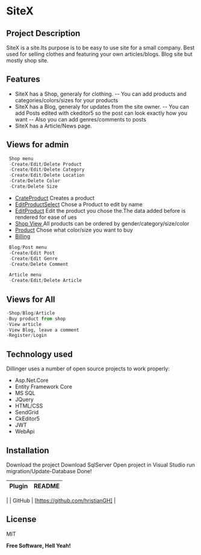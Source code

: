 # SiteX
## Project Description

 

 

SiteX is a site.Its purpose is to be easy to use site for a small company.
Best used for selling clothes and featuring your own articles/blogs.
Blog site but mostly shop site.

 
## Features
- SiteX has a Shop, generaly for clothing.
-- You can add products and categories/colors/sizes for your products
- SiteX has a Blog, generaly for updates from the site owner.
-- You can add Posts edited with ckeditor5 so the post can look exactly how you want
-- Also you can add genres/comments to posts
- SiteX has a Article/News page.
 
## Views for admin
```python
 Shop menu 
 -Create/Edit/Delete Product 
 -Create/Edit/Delete Category 
 -Create/Edit/Delete Location 
 -Crate/Delete Color
 -Crate/Delete Size
```
- [CrateProduct](https://github.com/hristianGH/SoftUni-CSharp/blob/main/SiteX/ReadMeImages/CreateProduct.png?raw=true)
Creates a product
- [EditProductSelect](https://github.com/hristianGH/SoftUni-CSharp/blob/main/SiteX/ReadMeImages/EdtProductSelect.png?raw=true)
Chose a Product to edit by name
- [EditProduct](https://github.com/hristianGH/SoftUni-CSharp/blob/main/SiteX/ReadMeImages/EditProduct.png?raw=true)
 Edit the product you chose the.The data added before is rendered for ease of ues
- [Shop View ](https://github.com/hristianGH/SoftUni-CSharp/blob/main/SiteX/ReadMeImages/ShopAll.png?raw=true)
All products can be ordered by gender/category/size/color
- [Product](https://github.com/hristianGH/SoftUni-CSharp/blob/main/SiteX/ReadMeImages/ProductByid.png?raw=true)
Chose what color/size you want to buy
- [Billing](https://github.com/hristianGH/SoftUni-CSharp/blob/main/SiteX/ReadMeImages/Billing.png?raw=true)

```python
 Blog/Post menu 
 -Create/Edit Post
 -Create/Edit Genre
 -Create/Delete Comment
```

```python
 Article menu 
 -Create/Edit/Delete Article 
```
## Views for All
```python
-Shop/Blog/Article 
-Buy product from shop
-View article 
-View Blog, leave a comment
-Register/Login
```
## Technology used
Dillinger uses a number of open source projects to work properly:

- Asp.Net.Core
- Entity Framework Core
- MS SQL
- JQuery
- HTML/CSS
- SendGrid
- CkEditor5
- JWT
- WebApi
 
## Installation
Download the project
Download SqlServer
Open project in Visual Studio 
run migration/Update-Database
Done!

| Plugin | README |
| ------ | ------ |
|
| GitHub | [https://github.com/hristianGH] |
 



## License

MIT

**Free Software, Hell Yeah!**
